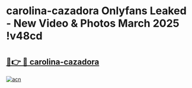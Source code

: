 # carolina-cazadora Onlyfans Leaked - New Video & Photos March 2025 !v48cd

# <h2><a href="https://oyt29u.iuczelnia.edu.pl?title=carolina-cazadora&ref=v48cd">🔗👉 🔴 carolina-cazadora</a></h2>

[![acn](https://github.com/user-attachments/assets/0f9c940e-d8b0-45ae-aac7-cd30a18b3e1c)](https://oyt29u.iuczelnia.edu.pl?title=carolina-cazadora&ref=v48cd)

